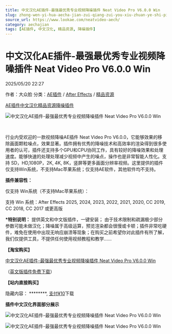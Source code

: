 ```yaml
---
title: 中文汉化AE插件-最强最优秀专业视频降噪插件 Neat Video Pro V6.0.0 Win
slug: zhong-wen-yi-hua-aecha-jian-zui-qiang-zui-you-xiu-zhuan-ye-shi-pin-jiang-zao-cha-jian-neat-video-pro-v6-0-0-win
source_url: https://www.lookae.com/neatvideo-aech/
category: aechajian
tags: [AE插件, 中文汉化, 精品资源, 降噪插件]
---
```

# 中文汉化AE插件-最强最优秀专业视频降噪插件 Neat Video Pro V6.0.0 Win

2025/05/20 22:27

作者：大众脸
分类：[AE插件](https://www.lookae.com/after-effects/aechajian/) / [After Effects](https://www.lookae.com/after-effects/) / [精品资源](https://www.lookae.com/fufei/)

[AE插件](https://www.lookae.com/tag/ae%e6%8f%92%e4%bb%b6/)[中文汉化](https://www.lookae.com/tag/%e4%b8%ad%e6%96%87%e6%b1%89%e5%8c%96/)[精品资源](https://www.lookae.com/tag/%e7%b2%be%e5%93%81%e8%b5%84%e6%ba%90/)[降噪插件](https://www.lookae.com/tag/%e9%99%8d%e5%99%aa%e6%8f%92%e4%bb%b6/)

![中文汉化AE插件-最强最优秀专业视频降噪插件 Neat Video Pro V6.0.0 Win](https://gd3.alicdn.com/imgextra/i4/705956171/O1CN01S9SNIV1vSMmXI8Ob9_!!705956171.jpg "中文汉化AE插件-最强最优秀专业视频降噪插件 Neat Video Pro V6.0.0 Win-LookAE.com")

[﻿﻿﻿﻿﻿](http://cloud.video.taobao.com/play/u/null/p/1/e/6/t/1/509670820724.mp4)

行业内受欢迎的一款视频降噪AE插件 Neat Video Pro V6.0.0，它能够效果的移除画面颗粒噪点，效果显著。插件拥有优秀的降噪技术和高效率的渲染得到很多使用者的认可，插件还支持多个GPU和CPU协同工作，具有较好的降噪效果和处理速度。能够快速的处理处理减少视频中产生的噪点，操作也是非常智能人性化。支持 SD，HD,1080P，2K, 4K, 8K，竖屏等更多画面分辨率视频。这里提供的插件仅支持Win系统，不支持Mac苹果系统；仅支持AE软件，其他软件均不支持。

**插件兼容性：**

仅支持 Win系统（不支持Mac苹果系统）：

支持 Win 系统：After Effects 2025, 2024, 2023, 2022, 2021, 2020, CC 2019, CC 2018, CC 2017 或更高版

**\*特别说明：** 提供英文和中文版插件，一键安装； 由于技术限制和疏漏极少部分参数可能未做汉化；降噪属于高级运算，预览渲染都会很慢或卡顿；插件非常吃硬件，难免在使用中出现无响应崩溃等现象；在购买之前希望你对此插件有所了解，我们仅提供工具，不提供任何使用视频教程和教学……

**【淘宝购买】**

[中文汉化AE插件-最强最优秀专业视频降噪插件 Neat Video Pro V6.0.0 Win](https://item.taobao.com/item.htm?id=637853820481)

（[英文版插件免费下载](https://www.lookae.com/neat-video-v6-ae/)）

**【站内直接购买】**

隐藏内容：
\*\*\*\*\*\*\*\*,
[支付¥10](https://www.lookae.com/wp-login.php?redirect_to=https%3A%2F%2Fwww.lookae.com%2Fneatvideo-aech%2F)下载

**插件中文汉化界面部分展示**

![中文汉化AE插件-最强最优秀专业视频降噪插件 Neat Video Pro V6.0.0 Win](https://img.alicdn.com/imgextra/i4/705956171/O1CN01giuON61vSNA4dlJgc_!!705956171.jpg "中文汉化AE插件-最强最优秀专业视频降噪插件 Neat Video Pro V6.0.0 Win-LookAE.com")

![中文汉化AE插件-最强最优秀专业视频降噪插件 Neat Video Pro V6.0.0 Win](https://img.alicdn.com/imgextra/i4/705956171/O1CN01W1FaVD1vSNBBPYDxq_!!705956171.jpg "中文汉化AE插件-最强最优秀专业视频降噪插件 Neat Video Pro V6.0.0 Win-LookAE.com")
